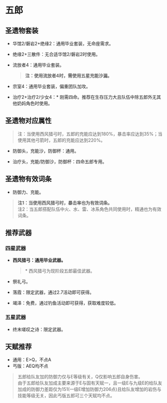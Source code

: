 # 五郎

## 圣遗物套装  

- 华馆2/磐岩2+绝缘2：通用毕业套装，无命座需求。  

- 绝缘2+三散件：无合适华馆2/磐岩2时使用。  

- 流放者4：通用毕业套装。  

  > **注：使用流放者4时，需使用五星充能沙漏。**  

- 宗室4：通用毕业套装，偏重团队加攻。  

- 治疗2+治疗2/少女4：\* 刚需四命。推荐在生存压力大且队伍中除五郎外无其他奶妈角色时使用。  

## 圣遗物对应属性  

> 注：当使用西风猎弓时，五郎的充能应达到180%，暴击率应达到35%；当使用其他弓箭时，五郎的充能应达到220%。  

- 防御头，充能沙，防御杯：通用。  

- 治疗头，充能/防御沙，防御杯：四命五郎专用。  

## 圣遗物有效词条  

- 防御力、充能。  

> **注1：当使用西风猎弓时，暴击率也为有效词条。**  
> 注2：当五郎搭配队伍中火、水、雷、冰系角色共同使用时，精通也为有效词条。  

## 推荐武器  

### 四星武器  

- **西风猎弓：通用毕业武器。**  

  > \* 西风猎弓为现阶段五郎最佳武器。  

- 祭礼弓。  

- 落霞：限定武器，通过2.7活动即可获得。  

- 竭泽：免费，通过钓鱼活动即可获得，获取难度较低。  

### 五星武器  

- 终末嗟叹之诗：限定武器。

## 天赋推荐  

- 通用：E>Q，不点A  
- 丐版：AEQ均不点  

> 五郎给队友加的防御力仅与E等级有关，Q仅影响五郎自身伤害。  
> 由于五郎给队友加成主要来源于E与固有天赋一，且一级E与九级E的给队友加成的防御力差距仅为151(一级E增加防御力206点)且给队友增加的岩伤与技能等级无关，因此丐版五郎可三个天赋均不点。  
